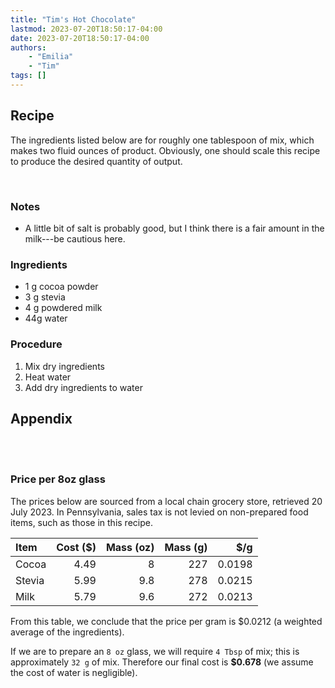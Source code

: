 ```yaml
---
title: "Tim's Hot Chocolate"
lastmod: 2023-07-20T18:50:17-04:00
date: 2023-07-20T18:50:17-04:00
authors:
    - "Emilia"
    - "Tim"
tags: []
---
```


## Recipe

The ingredients listed below are for roughly one tablespoon of mix,
which makes two fluid ounces of product.
Obviously, one should scale this recipe to produce the desired quantity of output.

<br />

### Notes

- A little bit of salt is probably good,
but I think there is a fair amount in the milk---be cautious here.

### Ingredients

- 1 g cocoa powder
- 3 g stevia
- 4 g powdered milk
- 44g water

### Procedure

1. Mix dry ingredients
2. Heat water
3. Add dry ingredients to water

## Appendix

<!-- Just to add space for the h3 -->
<br />
<br />

### Price per 8oz glass

The prices below are sourced from a local chain grocery store, retrieved 20 July 2023.
In Pennsylvania, sales tax is not levied on non-prepared food items, such as those in this recipe.

| Item | Cost ($) | Mass (oz) | Mass (g) | $/g |
| :--- | ---: | ---: | ---: | ---: |
| Cocoa | 4.49 | 8 | 227 | 0.0198 |
| Stevia | 5.99 | 9.8 | 278 | 0.0215 |
| Milk | 5.79 | 9.6 | 272 | 0.0213 |

From this table, we conclude that the price per gram is $0.0212
(a weighted average of the ingredients).

If we are to prepare an `8 oz` glass, we will require `4 Tbsp` of mix;
this is approximately `32 g` of mix.
Therefore our final cost is **$0.678**
(we assume the cost of water is negligible).

<br />

